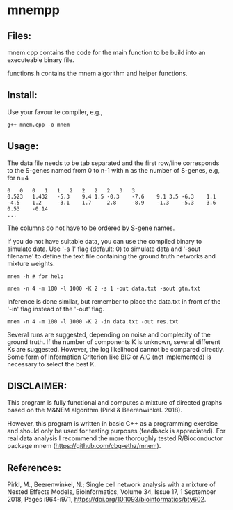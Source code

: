# mnempp

Files:
------

mnem.cpp contains the code for the main function to be build into an executeable binary file.

functions.h contains the mnem algorithm and helper functions.

Install:
--------

Use your favourite compiler, e.g.,

```
g++ mnem.cpp -o mnem
```

Usage:
------

The data file needs to be tab separated and the first row/line corresponds
to the S-genes named from 0 to n-1 with n as the number of S-genes, e.g, for n=4

```
0	0	0	1	1	2	2	2	2	3	3
0.523	1.432	-5.3	9.4	1.5	-0.3	-7.6	9.1	3.5	-6.3	1.1
-4.5    1.2     -3.1    1.7     2.8     -8.9    -1.3    -5.3    3.6     0.53    -0.14
...
```

The columns do not have to be ordered by S-gene names.

If you do not have suitable data, you can use the compiled binary to simulate
data. Use '-s 1' flag (default: 0) to simulate data and '-sout filename' to
define the text file containing the ground truth networks and mixture weights.

```
mnem -h # for help

mnem -n 4 -m 100 -l 1000 -K 2 -s 1 -out data.txt -sout gtn.txt
```

Inference is done similar, but remember to place the data.txt in front of
the '-in' flag instead of the '-out' flag.

```
mnem -n 4 -m 100 -l 1000 -K 2 -in data.txt -out res.txt
```

Several runs are suggested, depending on noise and complecity of the ground truth. If
the number of components K is unknown, several different Ks are suggested. However, the
log likelihood cannot be compared directly. Some form of Information Criterion like BIC
or AIC (not implemented) is necessary to select the best K.

DISCLAIMER:
-----------

This program is fully functional and computes a mixture of directed graphs based on
the M&NEM algorithm (Pirkl & Beerenwinkel. 2018).

However, this program is written in basic C++ as a programming exercise and should
only be used for testing purposes (feedback is appreciated). For real data analysis
I recommend the more thoroughly tested R/Bioconductor package mnem (https://github.com/cbg-ethz/mnem).

## References:

Pirkl, M., Beerenwinkel, N.; Single cell network analysis with a mixture
of Nested Effects Models, Bioinformatics, Volume 34, Issue 17, 1 September
2018,
Pages i964-i971, https://doi.org/10.1093/bioinformatics/bty602.
